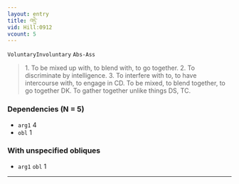 ```yaml
---
layout: entry
title: འདྲེ་
vid: Hill:0912
vcount: 5
---
```

`VoluntaryInvoluntary` `Abs-Ass`
> 1\.
 To be mixed up with, to blend with, to go together\.
 2\.
 To discriminate by intelligence\.
 3\.
 To interfere with to, to have intercourse with, to engage in CD\.
 To be mixed, to blend together, to go together DK\.
 To gather together unlike things DS, TC\.

### Dependencies (N = 5)
* `arg1` 4
* `obl` 1


### With unspecified obliques
* `arg1` `obl` 1

---

